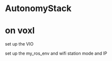 # AutonomyStack

# on voxl

 set up the VIO
 
 set up the my_ros_env and wifi station mode and IP
 
 
 
